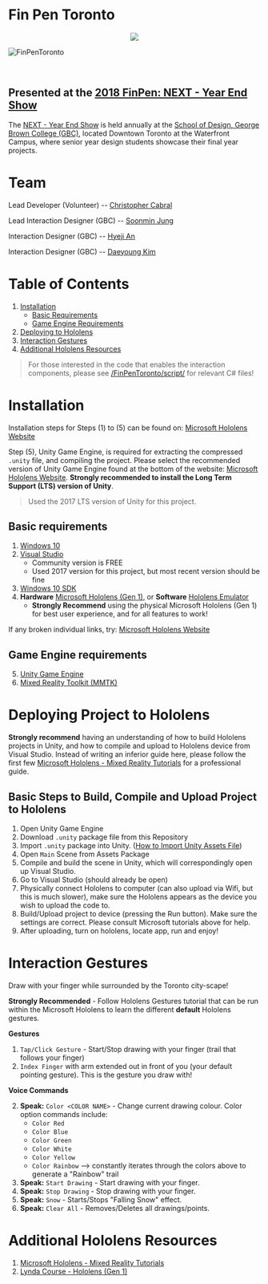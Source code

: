 # Fin Pen Toronto
<p align="center">
  <img src="https://gyazo.com/416f0f81a67b070e59dd7728bb2e2827.png">
</p>

![FinPenToronto](https://gyazo.com/b7fcdff64f1039288ad6ef6cd51fc287.png)

<br>

## Presented at the [2018 FinPen: NEXT - Year End Show](http://yearendshow.schoolofdesign.ca/finpen/) 

The [NEXT - Year End Show](http://yearendshow.schoolofdesign.ca/) is held annually at the [School of Design, George Brown College (GBC)](https://www.georgebrown.ca/design/), located Downtown Toronto at the Waterfront Campus, where senior year design students showcase their final year projects.

# Team

Lead Developer (Volunteer) -- [Christopher Cabral](https://github.com/Cabralcm)

Lead Interaction Designer (GBC) -- [Soonmin Jung](https://www.soonminjung.com/)

Interaction Designer (GBC) -- [Hyeji An](https://www.behance.net/HYEJIAN?tracking_source=search%7Chyeji%20an)

Interaction Designer (GBC) -- [Daeyoung Kim](https://www.behance.net/44mg_dayoung/projects)

# Table of Contents
1) [Installation](#installation)
   - [Basic Requirements](#basic-requirements)
   - [Game Engine Requirements](#game-engine-requirements)
2) [Deploying to Hololens](#deploying-project-to-hololens)
3) [Interaction Gestures](interaction-gestures)
4) [Additional Hololens Resources](#additional-hololens-resources)

> For those interested in the code that enables the interaction components, please see [/FinPenToronto/script/](https://github.com/Cabralcm/FinPenToronto/tree/master/Scripts) for relevant C# files!

# Installation

Installation steps for Steps (1) to (5) can be found on: [Microsoft Hololens Website](https://docs.microsoft.com/en-us/windows/mixed-reality/install-the-tools)

Step (5), Unity Game Engine, is required for extracting the compressed ```.unity``` file, and compiling the project. Please select the recommended version of Unity Game Engine found at the bottom of the website: [Microsoft Hololens Website](https://docs.microsoft.com/en-us/windows/mixed-reality/install-the-tools). **Strongly recommended to install the Long Term Support (LTS) version of Unity**.

>Used the 2017 LTS version of Unity for this project.

## Basic requirements
1) [Windows 10](https://www.microsoft.com/en-ca/software-download/windows10)
2) [Visual Studio](https://visualstudio.microsoft.com/downloads/)
   - Community version is FREE
   - Used 2017 version for this project, but most recent version should be fine
3) [Windows 10 SDK](https://developer.microsoft.com/en-us/windows/downloads/windows-10-sdk)
4) **Hardware** [Microsoft Hololens (Gen 1)](https://docs.microsoft.com/en-us/hololens/hololens1-hardware), or **Software** [Hololens Emulator](https://go.microsoft.com/fwlink/?linkid=2065980)
    - **Strongly Recommend** using the physical Microsoft Hololens (Gen 1) for best user experience, and for all features to work!

If any broken individual links, try: [Microsoft Hololens Website](https://docs.microsoft.com/en-us/windows/mixed-reality/install-the-tools)
    
## Game Engine requirements
5) [Unity Game Engine](https://docs.microsoft.com/en-us/windows/mixed-reality/install-the-tools#choose-your-engine)
6) [Mixed Reality Toolkit (MMTK)](https://github.com/Microsoft/MixedRealityToolkit-Unity/releases)

# Deploying Project to Hololens

**Strongly recommend** having an understanding of how to build Hololens projects in Unity, and how to compile and upload to Hololens device from Visual Studio. Instead of writing an inferior guide here, please follow the first few [Microsoft Hololens - Mixed Reality Tutorials](https://docs.microsoft.com/en-us/windows/mixed-reality/holograms-100) for a professional guide.

## Basic Steps to Build, Compile and Upload Project to Hololens

1) Open Unity Game Engine
2) Download ```.unity``` package file from this Repository
3) Import ```.unity``` package into Unity. ([How to Import Unity Assets File](https://docs.unity3d.com/560/Documentation/Manual/AssetPackages.html))
4) Open ```Main``` Scene from Assets Package
5) Compile and build the scene in Unity, which will correspondingly open up Visual Studio.
6) Go to Visual Studio (should already be open)
7) Physically connect Hololens to computer (can also upload via Wifi, but this is much slower), make sure the Hololens appears as the device you wish to upload the code to.
8) Build/Upload project to device (pressing the Run button). Make sure the settings are correct. Please consult Microsoft tutorials above for help.
9) After uploading, turn on hololens, locate app, run and enjoy!

# Interaction Gestures

Draw with your finger while surrounded by the Toronto city-scape! 

**Strongly Recommended** - Follow Hololens Gestures tutorial that can be run within the Microsoft Hololens to learn the different **default** Hololens gestures.

**Gestures**

1) ```Tap/Click Gesture``` - Start/Stop drawing with your finger (trail that follows your finger)
2) ```Index Finger``` with arm extended out in front of you (your default pointing gesture). This is the gesture you draw with!


**Voice Commands**

2) **Speak:** ```Color <COLOR NAME>``` - Change current drawing colour. Color option commands include:
   - ```Color Red```
   - ```Color Blue```
   - ```Color Green```
   - ```Color White```
   - ```Color Yellow```
   - ```Color Rainbow``` --> constantly iterates through the colors above to generate a "Rainbow" trail
3) **Speak:** ```Start Drawing``` - Start drawing with your finger.
4) **Speak:** ```Stop Drawing``` - Stop drawing with your finger.
5) **Speak:** ```Snow``` - Starts/Stops "Falling Snow" effect.
6) **Speak:** ```Clear All``` - Removes/Deletes all drawings/points.


# Additional Hololens Resources
1) [Microsoft Hololens - Mixed Reality Tutorials](https://docs.microsoft.com/en-us/windows/mixed-reality/holograms-100)
2) [Lynda Course - Hololens (Gen 1)](https://www.lynda.com/Windows-tutorials/App-Development-Microsoft-HoloLens/587658-2.html)




   
